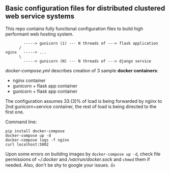 ## Basic configuration files for distributed clustered web service systems
This repo contains fully functional configuration files to build high performant web hosting system.

```
        -----> gunicorn (1) --- N threads of ---> flask application
      /
nginx   -----> ...
      \
        -----> gunicorn (N) --- N threads of ---> django service
```

*docker-compose.yml* describes creation of 3 sample **docker containers**:
- nginx container
- gunicorn + flask app container
- gunicorn + flask app container

The configuration assumes 33.(3)% of load is being forwarded by nginx to 2nd gunicorn+service container,
the rest of load is being directed to the first one.

Command line:
```
pip install docker-compose
docker-compose up -d
docker-compose logs -f nginx
curl localhost:5002
```
Upon some errors on building images by ```docker-compose up -d```,
check file permissions of *~/.docker* and */var/run/docker.sock*
and ```chmod``` them if needed. Also, don't be shy to google your issues.
                                                                     :+1:
